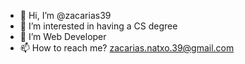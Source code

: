 - 👋 Hi, I’m @zacarias39
- 👀 I’m interested in having a CS degree
- 🌱 I’m Web Developer
- 📫 How to reach me? zacarias.natxo.39@gmail.com 
<!---
zacarias39/zacarias39 is a ✨ special ✨ repository because its `README.md` (this file) appears on your GitHub profile.
You can click the Preview link to take a look at your changes.
--->
